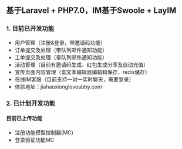 
## 基于Laravel + PHP7.0，IM基于Swoole + LayIM

### 1. 目前已开发功能
- 用户管理（注册&amp;登录，带邀请码功能）
- 订单提交及处理（带队列邮件通知功能）
- 工单提交及处理（带队列邮件通知功能）
- 活动管理（目前有邀请码生成、红包生成分享及自动充值）
- 宣传页面内容管理（富文本编辑器编辑和保存，redis储存）
- 在线IM客服（目前支持一对一实时聊天，需要登录）
- 体验地址：jiahaoxiongloveabby.com

### 2. 已计划开发功能

#### 目前已上传功能
- 注册功能模型控制器(MC)
- 登录验证功能MC